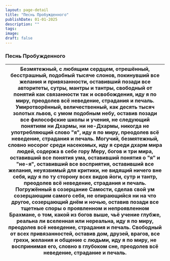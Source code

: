 ```yaml
---
layout: page-detail
title: "Песнь Пробужденного"
publishDate: 01-01-2025
description: ""
tags:
image:
draft: false
---
```


### Песнь Пробужденного

| Безмятежный, с любящим сердцем, отрешённый, бесстрашный, подобный тысяче слонов, покинувший все желания и привязанности, оставивший позади все авторитеты, сутры, мантры и тантры, свободный от понятий как связанности так и освобождения, иду я по миру, преодолев всё неведение, страдания и печаль.  Умиротворённый, величественный, как десять тысяч золотых львов, с умом подобным небу, оставив позади все философские школы и учения, не следующий понятиям ни Дхармы, ни не-Дхармы, никогда не употребляющий слово "я", иду я по миру, преодолев всё неведение, страдания и печаль.  Могучий, безмятежный, словно носорог среди насекомых, иду я среди дхарм мира людей, содержа в себе гору Меру, богов и три мира, оставивший все понятия ума, оставивший понятия о "я" и "не-я", оставивший все восприятия, оставивший все желания, неуязвимый для критики, не видящий ничего вне себя, иду я по ту сторону всех видов йоги, сутр и тантр, преодолев всё неведение, страдания и печаль.  Погружённый в созерцание Самости, сделав свой ум созерцающим самого себя, не опирающийся ни на что другое, созерцающий днём и ночью, оставив позади все тщетные споры о проявленном и непроявленном Брахмане, о том, какой из богов выше, чьё учение глубже, реальна ли вселенная или нереальна, иду я по миру, преодолев всё неведение, страдания и печаль.  Свободный от всех привязанностей, оставив дом, друзей, врагов, все грехи, желания и общение с людьми, иду я по миру, не воспринимая его, словно в глубоком сне, преодолев всё неведение, страдание и печаль. |
| ------------------------------------------------------------------------------------------------------------------------------------------------------------------------------------------------------------------------------------------------------------------------------------------------------------------------------------------------------------------------------------------------------------------------------------------------------------------------------------------------------------------------------------------------------------------------------------------------------------------------------------------------------------------------------------------------------------------------------------------------------------------------------------------------------------------------------------------------------------------------------------------------------------------------------------------------------------------------------------------------------------------------------------------------------------------------------------------------------------------------------------------------------------------------------------------------------------------------------------------------------------------------------------------------------------------------------------------------------------------------------------------------------------------------------------------------------------------------------------------------------------------------------------------------------------------------------- |
  
  
